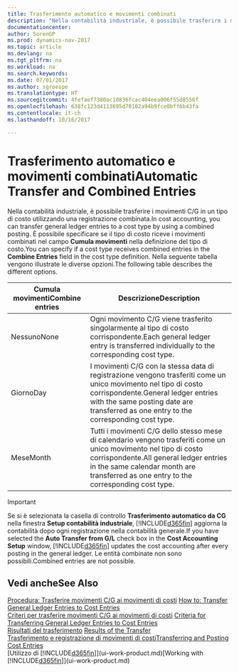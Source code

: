 ```yaml
---
title: Trasferimento automatico e movimenti combinati
description: "Nella contabilità industriale, è possibile trasferire i movimenti C/G in un tipo di costo utilizzando una registrazione combinata. È possibile specificare se il tipo di costo riceve i movimenti combinati nel campo **Cumula movimenti** nella definizione del tipo di costo. Nella seguente tabella vengono illustrate le diverse opzioni."
documentationcenter: 
author: SorenGP
ms.prod: dynamics-nav-2017
ms.topic: article
ms.devlang: na
ms.tgt_pltfrm: na
ms.workload: na
ms.search.keywords: 
ms.date: 07/01/2017
ms.author: sgroespe
ms.translationtype: HT
ms.sourcegitcommit: 4fefaef7380ac10836fcac404eea006f55d8556f
ms.openlocfilehash: 638fc123d4113695d70102a94b9fce0bff6b43fa
ms.contentlocale: it-ch
ms.lasthandoff: 10/16/2017

---
```

# <a name="automatic-transfer-and-combined-entries"></a><span data-ttu-id="d6a3e-105">Trasferimento automatico e movimenti combinati</span><span class="sxs-lookup"><span data-stu-id="d6a3e-105">Automatic Transfer and Combined Entries</span></span>
<span data-ttu-id="d6a3e-106">Nella contabilità industriale, è possibile trasferire i movimenti C/G in un tipo di costo utilizzando una registrazione combinata.</span><span class="sxs-lookup"><span data-stu-id="d6a3e-106">In cost accounting, you can transfer general ledger entries to a cost type by using a combined posting.</span></span> <span data-ttu-id="d6a3e-107">È possibile specificare se il tipo di costo riceve i movimenti combinati nel campo **Cumula movimenti** nella definizione del tipo di costo.</span><span class="sxs-lookup"><span data-stu-id="d6a3e-107">You can specify if a cost type receives combined entries in the **Combine Entries** field in the cost type definition.</span></span> <span data-ttu-id="d6a3e-108">Nella seguente tabella vengono illustrate le diverse opzioni.</span><span class="sxs-lookup"><span data-stu-id="d6a3e-108">The following table describes the different options.</span></span>  

|<span data-ttu-id="d6a3e-109">Cumula movimenti</span><span class="sxs-lookup"><span data-stu-id="d6a3e-109">Combine entries</span></span>|<span data-ttu-id="d6a3e-110">Descrizione</span><span class="sxs-lookup"><span data-stu-id="d6a3e-110">Description</span></span>|  
|---------------------|-----------------|  
|<span data-ttu-id="d6a3e-111">Nessuno</span><span class="sxs-lookup"><span data-stu-id="d6a3e-111">None</span></span>|<span data-ttu-id="d6a3e-112">Ogni movimento C/G viene trasferito singolarmente al tipo di costo corrispondente.</span><span class="sxs-lookup"><span data-stu-id="d6a3e-112">Each general ledger entry is transferred individually to the corresponding cost type.</span></span>|  
|<span data-ttu-id="d6a3e-113">Giorno</span><span class="sxs-lookup"><span data-stu-id="d6a3e-113">Day</span></span>|<span data-ttu-id="d6a3e-114">I movimenti C/G con la stessa data di registrazione vengono trasferiti come un unico movimento nel tipo di costo corrispondente.</span><span class="sxs-lookup"><span data-stu-id="d6a3e-114">General ledger entries with the same posting date are transferred as one entry to the corresponding cost type.</span></span>|  
|<span data-ttu-id="d6a3e-115">Mese</span><span class="sxs-lookup"><span data-stu-id="d6a3e-115">Month</span></span>|<span data-ttu-id="d6a3e-116">Tutti i movimenti C/G dello stesso mese di calendario vengono trasferiti come un unico movimento nel tipo di costo corrispondente.</span><span class="sxs-lookup"><span data-stu-id="d6a3e-116">All general ledger entries in the same calendar month are transferred as one entry to the corresponding cost type.</span></span>|  

> [!IMPORTANT]  
>  <span data-ttu-id="d6a3e-117">Se si è selezionata la casella di controllo **Trasferimento automatico da CG** nella finestra **Setup contabilità industriale**, [!INCLUDE[d365fin](includes/d365fin_md.md)] aggiorna la contabilità dopo ogni registrazione nella contabilità generale.</span><span class="sxs-lookup"><span data-stu-id="d6a3e-117">If you have selected the **Auto Transfer from G/L** check box in the **Cost Accounting Setup** window, [!INCLUDE[d365fin](includes/d365fin_md.md)] updates the cost accounting after every posting in the general ledger.</span></span> <span data-ttu-id="d6a3e-118">Le entità combinate non sono possibili.</span><span class="sxs-lookup"><span data-stu-id="d6a3e-118">Combined entries are not possible.</span></span>  

## <a name="see-also"></a><span data-ttu-id="d6a3e-119">Vedi anche</span><span class="sxs-lookup"><span data-stu-id="d6a3e-119">See Also</span></span>  
 <span data-ttu-id="d6a3e-120">[Procedura: Trasferire movimenti C/G ai movimenti di costi](finance-how-to-transfer-general-ledger-entries-to-cost-entries.md) </span><span class="sxs-lookup"><span data-stu-id="d6a3e-120">[How to: Transfer General Ledger Entries to Cost Entries](finance-how-to-transfer-general-ledger-entries-to-cost-entries.md) </span></span>  
 <span data-ttu-id="d6a3e-121">[Criteri per trasferire movimenti C/G ai movimenti di costi](finance-criteria-for-transferring-general-ledger-entries-to-cost-entries.md) </span><span class="sxs-lookup"><span data-stu-id="d6a3e-121">[Criteria for Transferring General Ledger Entries to Cost Entries](finance-criteria-for-transferring-general-ledger-entries-to-cost-entries.md) </span></span>  
 <span data-ttu-id="d6a3e-122">[Risultati del trasferimento](finance-results-of-the-transfer.md) </span><span class="sxs-lookup"><span data-stu-id="d6a3e-122">[Results of the Transfer](finance-results-of-the-transfer.md) </span></span>  
 [<span data-ttu-id="d6a3e-123">Trasferimento e registrazione di movimenti di costi</span><span class="sxs-lookup"><span data-stu-id="d6a3e-123">Transferring and Posting Cost Entries</span></span>](finance-transfer-and-post-cost-entries.md)  
 <span data-ttu-id="d6a3e-124">[Utilizzo di [!INCLUDE[d365fin](includes/d365fin_md.md)]](ui-work-product.md)</span><span class="sxs-lookup"><span data-stu-id="d6a3e-124">[Working with [!INCLUDE[d365fin](includes/d365fin_md.md)]](ui-work-product.md)</span></span>

